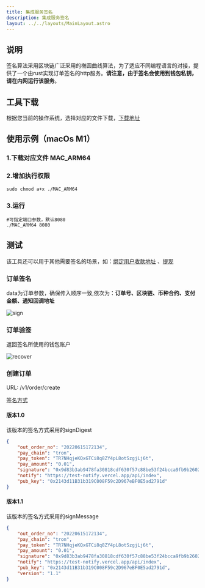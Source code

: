 ```yaml
---
title: 集成服务签名
description: 集成服务签名
layout: ../../layouts/MainLayout.astro
---
```


## 说明
签名算法采用区块链广泛采用的椭圆曲线算法，为了适应不同编程语言的对接，提供了一个由rust实现订单签名的http服务。**请注意，由于签名会使用到钱包私钥，请在内网运行该服务**。

## 工具下载
根据您当前的操作系统，选择对应的文件下载，[下载地址](https://github.com/nulls-network/sign-order-service/releases)

## 使用示例（macOs M1）
### 1.下载对应文件 MAC_ARM64

### 2.增加执行权限
```code
sudo chmod a+x ./MAC_ARM64
```

### 3.运行
```code
#可指定端口参数，默认8080
./MAC_ARM64 8080
```

## 测试  
该工具还可以用于其他需要签名的场景，如：[绑定用户收款地址](/zh-CN/bindReceiveAddress) 、[提现](/zh-CN/doWithdraw)

### 订单签名
data为订单参数，确保传入顺序一致,依次为：**订单号、区块链、币种合约、支付金额、通知回调地址**  

![sign](/sign.png)

### 订单验签
返回签名所使用的钱包账户
    
![recover](/recover.png)

### 创建订单

URL: /v1/order/create

[签名方式](/zh-CN/signOrderJavascript)

#### 版本1.0

该版本的签名方式采用的signDigest

```json
{
	"out_order_no": "20220615172134",
	"pay_chain": "tron",
	"pay_token": "TR7NHqjeKQxGTCi8q8ZY4pL8otSzgjLj6t",
	"pay_amount": "0.01",
	"signature": "0x9d83b3ab9478fa30818cdf630f57c88be53f24bcca9fb9b2602b83653437cd5b52d9d8e4ed6b9f423a61667fb6177bf0876066b83d89c282e5fdc7beef9de82c1b",
	"notify": "https://test-notify.vercel.app/api/index",
	"pub_key": "0x2143d11B31b319C008F59c2D967eBF0E5ad2791d"
}
```

#### 版本1.1

该版本的签名方式采用的signMessage

```json
{
	"out_order_no": "20220615172134",
	"pay_chain": "tron",
	"pay_token": "TR7NHqjeKQxGTCi8q8ZY4pL8otSzgjLj6t",
	"pay_amount": "0.01",
	"signature": "0x9d83b3ab9478fa30818cdf630f57c88be53f24bcca9fb9b2602b83653437cd5b52d9d8e4ed6b9f423a61667fb6177bf0876066b83d89c282e5fdc7beef9de82c1b",
	"notify": "https://test-notify.vercel.app/api/index",
	"pub_key": "0x2143d11B31b319C008F59c2D967eBF0E5ad2791d",
	"version": "1.1"
}
```


